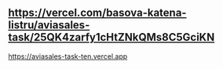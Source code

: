 https://vercel.com/basova-katena-listru/aviasales-task/25QK4zarfy1cHtZNkQMs8C5GciKN
--------
https://aviasales-task-ten.vercel.app